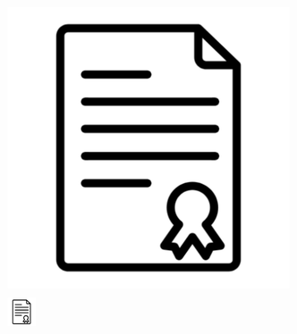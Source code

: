 [![Button Text](./Module-A/img/EasyRSA.png)](https://www.google.com)

<a href="https://www.google.com">
  <img src="./Module-A/img/EasyRSA.png" alt="Button Text" width="50" height="50">
</a>
